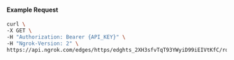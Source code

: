 <!-- Code generated for API Clients. DO NOT EDIT. -->

#### Example Request

```bash
curl \
-X GET \
-H "Authorization: Bearer {API_KEY}" \
-H "Ngrok-Version: 2" \
https://api.ngrok.com/edges/https/edghts_2XH3sfvTqT93YWyiD99iEIVtKfC/routes/edghtsrt_2XH3seAFiNVXZb1lq2wlz5nt28M/backend
```

